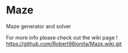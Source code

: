 # Maze
Maze generator and solver

For more info please check out the wiki page !
https://github.com/Robert96ionita/Maze.wiki.git
